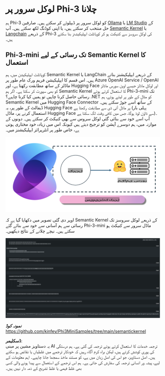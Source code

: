 # **لوکل سرور پر Phi-3 چلانا**

ہم Phi-3 کو لوکل سرور پر ڈیپلوئے کر سکتے ہیں۔ صارفین [Ollama](https://ollama.com) یا [LM Studio](https://llamaedge.com) کے حل منتخب کر سکتے ہیں، یا اپنی کوڈنگ لکھ سکتے ہیں۔ آپ [Semantic Kernel](https://github.com/microsoft/semantic-kernel?WT.mc_id=aiml-138114-kinfeylo) یا [Langchain](https://www.langchain.com/) کے ذریعے Phi-3 کی لوکل سروسز سے کنیکٹ ہو کر کوپائلٹ ایپلیکیشنز بنا سکتے ہیں۔  

## **Phi-3-mini تک رسائی کے لیے Semantic Kernel کا استعمال**

کوپائلٹ ایپلیکیشن میں، ہم Semantic Kernel یا LangChain کے ذریعے ایپلیکیشنز بناتے ہیں۔ اس قسم کا ایپلیکیشن فریم ورک عام طور پر Azure OpenAI Service / OpenAI ماڈلز کے ساتھ مطابقت رکھتا ہے، اور Hugging Face اور لوکل ماڈلز جیسے اوپن سورس ماڈلز کو بھی سپورٹ کر سکتا ہے۔ اگر ہم Semantic Kernel کا استعمال کرتے ہوئے Phi-3-mini تک رسائی حاصل کرنا چاہیں تو ہمیں کیا کرنا چاہیے؟ .NET کو مثال کے طور پر لیتے ہوئے، ہم Semantic Kernel میں Hugging Face Connector کے ساتھ اسے جوڑ سکتے ہیں۔ ڈیفالٹ کے طور پر، یہ Hugging Face پر ماڈل آئی ڈی سے مطابقت رکھتا ہے (پہلی بار استعمال کرنے پر، ماڈل Hugging Face سے ڈاؤن لوڈ ہوگا، جس میں کافی وقت لگ سکتا ہے)۔ آپ اسے خود سے بنائی گئی لوکل سروس سے بھی کنیکٹ کر سکتے ہیں۔ دونوں کے موازنہ میں، ہم دوسرے آپشن کو ترجیح دیتے ہیں کیونکہ اس میں زیادہ خود مختاری ہوتی ہے، خاص طور پر انٹرپرائز ایپلیکیشنز میں۔

![sk](../../../../../translated_images/sk.c244b32f4811c6f0938b9e95b0b2f4b28105bff6495bdc3b24cd42b3e3e89bb9.ur.png)

اوپر دی گئی تصویر میں دکھایا گیا ہے کہ Semantic Kernel کے ذریعے لوکل سروسز تک رسائی سے ہم آسانی سے خود سے بنائے گئے Phi-3-mini ماڈل سرور سے کنیکٹ ہو سکتے ہیں۔ نیچے چلانے کے نتائج دیکھیں۔

![skrun](../../../../../translated_images/skrun.fb7a635a22ae8b7919d6e15c0eb27262526ed69728c5a1d2773a97d4562657c7.ur.png)

***نمونہ کوڈ*** https://github.com/kinfey/Phi3MiniSamples/tree/main/semantickernel

**ڈسکلیمر**:  
یہ دستاویز مشین پر مبنی AI ترجمہ خدمات کا استعمال کرتے ہوئے ترجمہ کی گئی ہے۔ ہم درستگی کی پوری کوشش کرتے ہیں، لیکن براہ کرم آگاہ رہیں کہ خودکار ترجمے میں غلطیاں یا نقائص ہو سکتے ہیں۔ اصل دستاویز، جو اس کی اصل زبان میں ہے، کو مستند ماخذ سمجھا جانا چاہیے۔ اہم معلومات کے لیے، پیشہ ور انسانی ترجمہ کی سفارش کی جاتی ہے۔ ہم اس ترجمے کے استعمال سے پیدا ہونے والی کسی بھی غلط فہمی یا غلط تشریح کے ذمہ دار نہیں ہیں۔